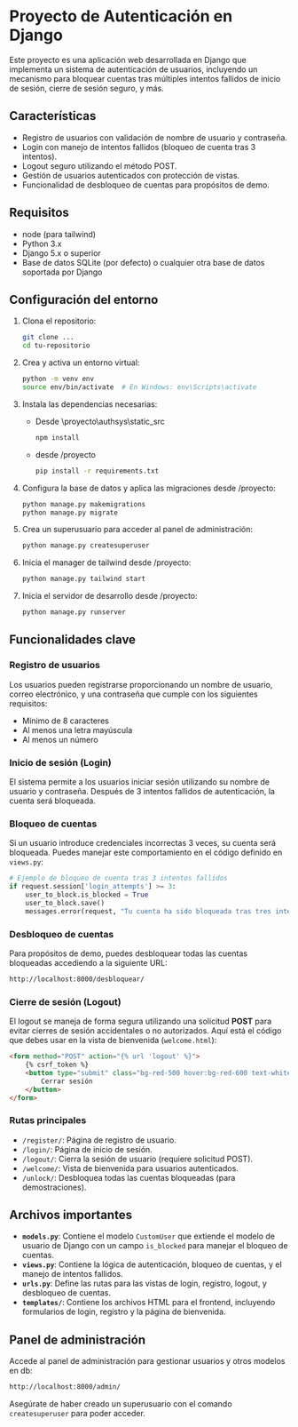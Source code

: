 
# Proyecto de Autenticación en Django

Este proyecto es una aplicación web desarrollada en Django que implementa un sistema de autenticación de usuarios, incluyendo un mecanismo para bloquear cuentas tras múltiples intentos fallidos de inicio de sesión, cierre de sesión seguro, y más.

## Características

- Registro de usuarios con validación de nombre de usuario y contraseña.
- Login con manejo de intentos fallidos (bloqueo de cuenta tras 3 intentos).
- Logout seguro utilizando el método POST.
- Gestión de usuarios autenticados con protección de vistas.
- Funcionalidad de desbloqueo de cuentas para propósitos de demo.

## Requisitos
- node (para tailwind)
- Python 3.x
- Django 5.x o superior
- Base de datos SQLite (por defecto) o cualquier otra base de datos soportada por Django

## Configuración del entorno

1. Clona el repositorio:

   ```bash
   git clone ...
   cd tu-repositorio
   ```

2. Crea y activa un entorno virtual:

   ```bash
   python -m venv env
   source env/bin/activate  # En Windows: env\Scripts\activate
   ```

3. Instala las dependencias necesarias:

   * Desde \proyecto\authsys\static_src
      ```bash
      npm install
      ```
   * desde /proyecto
      ```bash
      pip install -r requirements.txt
      ```

4. Configura la base de datos y aplica las migraciones desde /proyecto:

   ```bash
   python manage.py makemigrations
   python manage.py migrate
   ```

5. Crea un superusuario para acceder al panel de administración:

   ```bash
   python manage.py createsuperuser
   ```

6. Inicia el manager de tailwind desde /proyecto:

   ```bash
   python manage.py tailwind start
   ```

7. Inicia el servidor de desarrollo desde /proyecto:

   ```bash
   python manage.py runserver
   ```

## Funcionalidades clave

### Registro de usuarios

Los usuarios pueden registrarse proporcionando un nombre de usuario, correo electrónico, y una contraseña que cumple con los siguientes requisitos:

- Mínimo de 8 caracteres
- Al menos una letra mayúscula
- Al menos un número

### Inicio de sesión (Login)

El sistema permite a los usuarios iniciar sesión utilizando su nombre de usuario y contraseña. Después de 3 intentos fallidos de autenticación, la cuenta será bloqueada.

### Bloqueo de cuentas

Si un usuario introduce credenciales incorrectas 3 veces, su cuenta será bloqueada. Puedes manejar este comportamiento en el código definido en `views.py`:

```python
# Ejemplo de bloqueo de cuenta tras 3 intentos fallidos
if request.session['login_attempts'] >= 3:
    user_to_block.is_blocked = True
    user_to_block.save()
    messages.error(request, "Tu cuenta ha sido bloqueada tras tres intentos fallidos.")
```

### Desbloqueo de cuentas

Para propósitos de demo, puedes desbloquear todas las cuentas bloqueadas accediendo a la siguiente URL:

```bash
http://localhost:8000/desbloquear/
```

### Cierre de sesión (Logout)

El logout se maneja de forma segura utilizando una solicitud **POST** para evitar cierres de sesión accidentales o no autorizados. Aquí está el código que debes usar en la vista de bienvenida (`welcome.html`):

```html
<form method="POST" action="{% url 'logout' %}">
    {% csrf_token %}
    <button type="submit" class="bg-red-500 hover:bg-red-600 text-white py-2 px-4 rounded">
        Cerrar sesión
    </button>
</form>
```

### Rutas principales

- `/register/`: Página de registro de usuario.
- `/login/`: Página de inicio de sesión.
- `/logout/`: Cierra la sesión de usuario (requiere solicitud POST).
- `/welcome/`: Vista de bienvenida para usuarios autenticados.
- `/unlock/`: Desbloquea todas las cuentas bloqueadas (para demostraciones).

## Archivos importantes

- **`models.py`**: Contiene el modelo `CustomUser` que extiende el modelo de usuario de Django con un campo `is_blocked` para manejar el bloqueo de cuentas.
- **`views.py`**: Contiene la lógica de autenticación, bloqueo de cuentas, y el manejo de intentos fallidos.
- **`urls.py`**: Define las rutas para las vistas de login, registro, logout, y desbloqueo de cuentas.
- **`templates/`**: Contiene los archivos HTML para el frontend, incluyendo formularios de login, registro y la página de bienvenida.

## Panel de administración

Accede al panel de administración para gestionar usuarios y otros modelos en db:

```bash
http://localhost:8000/admin/
```

Asegúrate de haber creado un superusuario con el comando `createsuperuser` para poder acceder.

